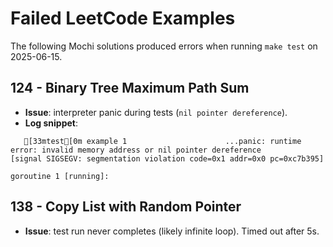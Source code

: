 # Failed LeetCode Examples

The following Mochi solutions produced errors when running `make test` on 2025-06-15.

## 124 - Binary Tree Maximum Path Sum
- **Issue**: interpreter panic during tests (`nil pointer dereference`).
- **Log snippet**:
```text
   [33mtest[0m example 1                      ...panic: runtime error: invalid memory address or nil pointer dereference
[signal SIGSEGV: segmentation violation code=0x1 addr=0x0 pc=0xc7b395]

goroutine 1 [running]:
```

## 138 - Copy List with Random Pointer
- **Issue**: test run never completes (likely infinite loop). Timed out after 5s.
